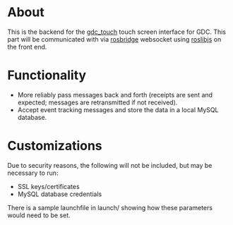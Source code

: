 # About

This is the backend for the [gdc_touch](https://github.com/mattbroussard/gdc_touch) touch screen interface for GDC. This part will be communicated with via [rosbridge](https://github.com/RobotWebTools/rosbridge_suite) websocket using [roslibjs](https://github.com/RobotWebTools/roslibjs) on the front end.

# Functionality

* More reliably pass messages back and forth (receipts are sent and expected; messages are retransmitted if not received).
* Accept event tracking messages and store the data in a local MySQL database.

# Customizations

Due to security reasons, the following will not be included, but may be necessary to run:

* SSL keys/certificates
* MySQL database credentials

There is a sample launchfile in launch/ showing how these parameters would need to be set.
